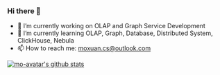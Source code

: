 ### Hi there 👋

- 🔭 I’m currently working on OLAP and Graph Service Development
- 🌱 I’m currently learning OLAP, Graph, Database, Distributed System, ClickHouse, Nebula
- 📫 How to reach me: moxuan.cs@outlook.com

[![mo-avatar's github stats](https://github-readme-stats.vercel.app/api?username=mo-avatar "![mo-avatar's github stats")](https://github.com/mo-avatar/github-readme-stats)


